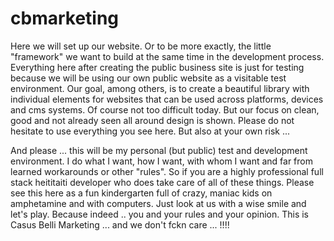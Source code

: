 # cbmarketing
Here we will set up our website. Or to be more exactly, the little "framework" we want to build at the same time in the development process.  Everything here after creating the public business site is just for testing because we will be using our own public website as a visitable test environment. Our goal, among others, is to create a beautiful library with individual elements for websites that can be used across platforms, devices and cms systems. Of course not too difficult today. But our focus on clean, good and not already seen all around design is shown. Please do not hesitate to use everything you see here. But also at your own risk ...

And please ... this will be my personal (but public) test and development environment. I do what I want, how I want, with whom I want and far from learned workarounds or other "rules". So if you are a highly professional full stack heititaiti developer who does take care of all of these things. Please see this here as a fun kindergarten full of crazy, maniac kids on amphetamine and with computers. Just look at us with a wise smile and let's play. Because indeed .. you and your rules and your opinion. This is Casus Belli Marketing ... and we don't fckn care ... !!!!
